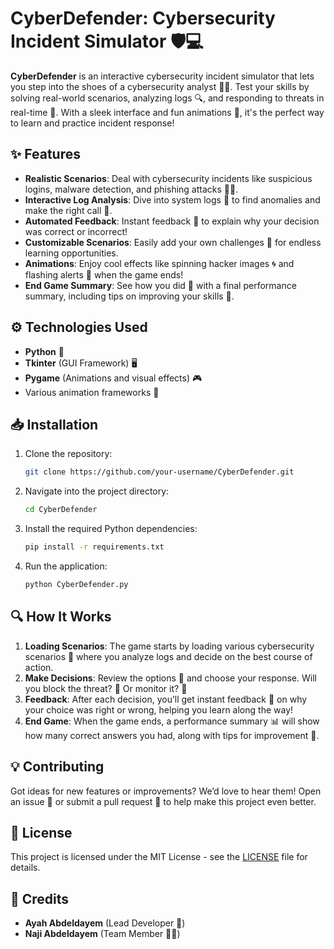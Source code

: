 
# **CyberDefender: Cybersecurity Incident Simulator 🛡️💻**

**CyberDefender** is an interactive cybersecurity incident simulator that lets you step into the shoes of a cybersecurity analyst 🕵️‍♂️. Test your skills by solving real-world scenarios, analyzing logs 🔍, and responding to threats in real-time 🚨. With a sleek interface and fun animations 🎉, it's the perfect way to learn and practice incident response!

## **✨ Features**
- **Realistic Scenarios**: Deal with cybersecurity incidents like suspicious logins, malware detection, and phishing attacks 🧑‍💻.
- **Interactive Log Analysis**: Dive into system logs 📝 to find anomalies and make the right call 🧐.
- **Automated Feedback**: Instant feedback 💬 to explain why your decision was correct or incorrect!
- **Customizable Scenarios**: Easily add your own challenges 🔧 for endless learning opportunities.
- **Animations**: Enjoy cool effects like spinning hacker images 🌀 and flashing alerts 🚨 when the game ends!
- **End Game Summary**: See how you did 🎯 with a final performance summary, including tips on improving your skills 🧠.

## **⚙️ Technologies Used**
- **Python** 🐍
- **Tkinter** (GUI Framework) 🖥️
- **Pygame** (Animations and visual effects) 🎮
- Various animation frameworks 🎨

## **📥 Installation**

1. Clone the repository:
   ```bash
   git clone https://github.com/your-username/CyberDefender.git
   ```

2. Navigate into the project directory:
   ```bash
   cd CyberDefender
   ```

3. Install the required Python dependencies:
   ```bash
   pip install -r requirements.txt
   ```

4. Run the application:
   ```bash
   python CyberDefender.py
   ```

## **🔍 How It Works**
1. **Loading Scenarios**: The game starts by loading various cybersecurity scenarios 👾 where you analyze logs and decide on the best course of action.
2. **Make Decisions**: Review the options 🧐 and choose your response. Will you block the threat? 🛑 Or monitor it? 👀
3. **Feedback**: After each decision, you’ll get instant feedback 💬 on why your choice was right or wrong, helping you learn along the way!
4. **End Game**: When the game ends, a performance summary 📊 will show how many correct answers you had, along with tips for improvement 🧠.

## **💡 Contributing**
Got ideas for new features or improvements? We’d love to hear them! Open an issue 📝 or submit a pull request 🔄 to help make this project even better.

## **📄 License**
This project is licensed under the MIT License - see the [LICENSE](LICENSE) file for details.

## **🙌 Credits**
- **Ayah Abdeldayem** (Lead Developer 🚀)
- **Naji Abdeldayem** (Team Member 👨‍💻)
